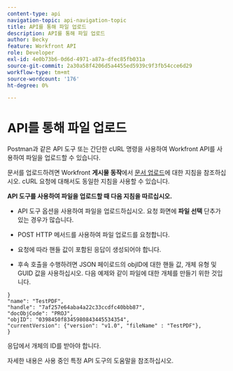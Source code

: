 ```yaml
---
content-type: api
navigation-topic: api-navigation-topic
title: API를 통해 파일 업로드
description: API를 통해 파일 업로드
author: Becky
feature: Workfront API
role: Developer
exl-id: 4e0b73b6-0d6d-4971-a87a-dfec85fb031a
source-git-commit: 2a30a58f4206d5a4455ed5939c9f3fb54cce6d29
workflow-type: tm+mt
source-wordcount: '176'
ht-degree: 0%

---
```


# API를 통해 파일 업로드

Postman과 같은 API 도구 또는 간단한 cURL 명령을 사용하여 Workfront API를 사용하여 파일을 업로드할 수 있습니다.

문서를 업로드하려면 Workfront **게시물 동작**&#x200B;에서 [문서 업로드](/help/quicksilver/wf-api/general/api-basics.md#post-behavior)에 대한 지침을 참조하십시오. cURL 요청에 대해서도 동일한 지침을 사용할 수 있습니다.

**API 도구를 사용하여 파일을 업로드할 때 다음 지침을 따르십시오.**

* API 도구 옵션을 사용하여 파일을 업로드하십시오. 요청 화면에 **파일 선택** 단추가 있는 경우가 많습니다.

* POST HTTP 메서드를 사용하여 파일 업로드를 요청합니다.

* 요청에 따라 핸들 값이 포함된 응답이 생성되어야 합니다.

* 후속 호출을 수행하려면 JSON 페이로드의 objID에 대한 핸들 값, 개체 유형 및 GUID 값을 사용하십시오. 다음 예제와 같이 파일에 대한 개체를 만들기 위한 것입니다.

```
}
"name": "TestPDF",
"handle": "7af257e64aba4a22c33ccdfc40bbb87",
"docObjCode": "PROJ",
"objID": "0398450f8345980843445534354",
"currentVersion": {"version": "v1.0", "fileName" : "TestPDF"},
}
```

응답에서 개체의 ID를 받아야 합니다.

자세한 내용은 사용 중인 특정 API 도구의 도움말을 참조하십시오.
